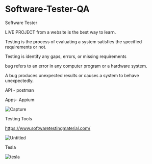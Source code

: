 # Software-Tester-QA
Software Tester

LIVE PROJECT from a website is the best way to learn.

Testing is the process of evaluating a system satisfies the specified requirements or not.

Testing is identify any gaps, errors, or missing requirements 

bug refers to an error in any computer program or a hardware system.

A bug produces unexpected results or causes a system to behave unexpectedly. 

API - postman

Apps- Appium

![Capture](https://user-images.githubusercontent.com/37230267/95090520-f3df9f00-0757-11eb-915d-1bc0a96d8222.PNG)


Testing Tools

https://www.softwaretestingmaterial.com/

![Untitled](https://user-images.githubusercontent.com/37230267/111126524-c243ed00-85ad-11eb-99c6-26fb7bab6576.png)

Tesla

![tesla](https://user-images.githubusercontent.com/37230267/112598327-64cf5c00-8e49-11eb-98f1-4332a2c75049.PNG)




